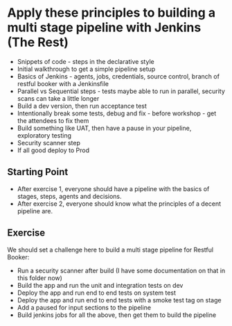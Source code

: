 # Apply these principles to building a multi stage pipeline with Jenkins (The Rest)

* Snippets of code - steps in the declarative style
* Initial walkthrough to get a simple pipeline setup
* Basics of Jenkins - agents, jobs, credentials, source control, branch of restful booker with a Jenkinsfile
* Parallel vs Sequential steps - tests maybe able to run in parallel, security scans can take a little longer
* Build a dev version, then run acceptance test
* Intentionally break some tests, debug and fix - before workshop - get the attendees to fix them
* Build something like UAT, then have a pause in your pipeline, exploratory testing
* Security scanner step
* If all good deploy to Prod

## Starting Point

* After exercise 1, everyone should have a pipeline with the basics of stages, steps, agents and decisions.
* After exercise 2, everyone should know what the principles of a decent pipeline are.

## Exercise

We should set a challenge here to build a multi stage pipeline for Restful Booker:

* Run a security scanner after build (I have some documentation on that in this folder now)
* Build the app and run the unit and integration tests on dev
* Deploy the app and run end to end tests on system test
* Deploy the app and run end to end tests with a smoke test tag on stage
* Add a paused for input sections to the pipeline
* Build jenkins jobs for all the above, then get them to build the pipeline